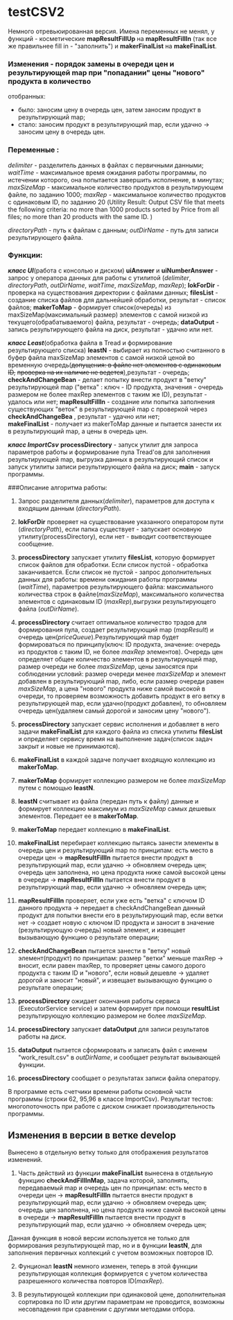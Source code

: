 # testCSV2

Немного отревьюированная версия. 
Имена переменных не менял, у функций - косметические **mapResultFillUp** на  **mapResultFillIn** (так все же правильнее
 fill in - "заполнить") и **makerFinalList** на **makeFinalList**. 

### Изменения - порядок замены в очереди цен и результирующей map при "попадании" цены "нового" продукта в количество
отобранных: 
  - было: заносим цену в  очередь цен, затем заносим продукт в результирующий map;
  - стало: заносим продукт в результирующий map, если удачно ->  заносим цену в  очередь цен.

### Переменные :

  _delimiter_ - разделитель данных в файлах с первичными данными;
  _waitTime_ - максимальное время ожидания работы программы, по истечении которого, она попытается завершить исполнение,
   в минутах;
  _maxSizeMap_ - максимальное количество продуктов в результирующем файле, по заданию 1000;
  _maxRep_ - максимальное количество продуктов с одинаковым ID, по заданию 20
  (Utility Result:
                Output CSV file that meets the following criteria:
                no more than 1000 products sorted by Price from all files;
                no more than 20 products with the same ID.
  )  
  
  _directoryPath_ - путь к файлам с данным;
  _outDirName_ - путь для записи результирующего файла.
  
### Функции:

  **_класс UI_**(работа с консолью и диском)
    **uiAnswer** и **uiNumberAnswer** - запрос у оператора данных для работы с утилитой
                                       (_delimiter_, _directoryPath_, _outDirName_, _waitTime_, _maxSizeMap_, _maxRep_);
    **lokForDir** -  проверка на существования директории с файлами данных;
    **filesList** - создание списка файлов для дальнейшей обработки, результат - список файлов;
    **makerToMap** - формирует список(очередь) из maxSizeMap(максимальный размер) элементов с самой низкой из
                     текущего(обрабатываемого) файла, результат - очередь;
    **dataOutput** - запись результирующего файла на диск, результат - удачно или нет.
    
  **_класс Least_**(обработка файла в Tread и формирование результирующего списка)
    **leastN** -  выбирает из полностью считанного в буфер файла maxSizeMap элементов с самой низкой ценой во
                  временную очередь(~~допущения: в файле нет элементов с одинаковым ID,~~
                  ~~проверка на их наличие не ведется~~),результат - очередь;
    **checkAndChangeBean** - делает попытку внести продукт в "ветку" результирующей map
                            ("ветка" : ключ - ID продукта, значения  - очередь размером не более maxRep элементов с 
                            таким же ID), результат - удалось или нет;
    **mapResultFillIn** - создание или попытка заполнения существующих "веток" в результирующей map с проверкой через 
                        **checkAndChangeBea** , результат - удачно или нет;   
    **makeFinalList** - получает из makerToMap данные и пытается занести их в результирующий map, а цены в очередь цен.
    
  **_класс ImportCsv_**
    **processDirectory** - запуск утилит для запроса параметров работы и формирование пула Tread'ов для заполнения
                           результирующей map, выгрузка данных в результирующий список и запуск утилиты записи
                           результирующего файла на диск;
    **main** - запуск программы.  
  

###Описание алгоритма работы:

  1. Запрос разделителя данных(_delimiter_), параметров для доступа к входящим данным (_directoryPath_).       
      
  2. **lokForDir** проверяет на существование указанного оператором пути (_directoryPath_), если папка существует - 
    запускает основную утилиту(processDirectory), если нет - выводит соответствующее сообщение.
      
  3. **processDirectory** запускает утилиту **filesList**, которую формирует список файлов для обработки. 
       Если список пустой - обработка заканчивается. Если список не пустой - запрос дополнительных данных для работы:
    времени ожидания работы программы (_waitTime_), параметров результирующего файла: максимального количества строк в 
    файле(_maxSizeMap_), максимального количества элементов с одинаковым ID (_maxRep_),выгрузки результирующего файла
    (_outDirName_).
  4. **processDirectory** считает оптимальное количество трэдов для формирования пула, создает результирующий map
    (_mapResult_) и очередь цен(_priceQueue_).Результирующий map будет формироваться по принципу(ключ: ID продукта, 
    значение: очередь из продуктов с таким ID, не более _maxRep_ элементов).
    Очередь цен определяет общее количество элементов в результирующей map, размер очереди не более _maxSizeMap_,
    цены заносятся при соблюдении условий: размер очереди менее _maxSizeMap_ и элемент добавлен в результирующий map,
    либо, если размер очереди равен _maxSizeMap_, а цена "нового" продукта ниже самой высокой в очереди, то проверяем
    возможность добавить продукт в его ветку в результирующей map, если удачно(продукт добавлен), то обновляем очередь 
    цен(удаляем самый дорогой и заносим цену "нового").
      
  5. **processDirectory** запускает сервис исполнения и добавляет в него задачи **makeFinalList** для каждого файла из 
    списка утилиты **filesList** и определяет сервису время на выполнение задач(список задач закрыт и новые не 
    принимаются).
    
  6. **makeFinalList** в каждой задаче получает входящую коллекцию из **makerToMap**.
  
  7. **makerToMap** формирует коллекцию размером не более _maxSizeMap_ путем с помощью **leastN**.
  
  8. **leastN** считывает из файла (передан путь к файлу) данные и формирует коллекцию максимум из _maxSizeMap_ самых 
    дешевых элементов. Передает ее в **makerToMap**.
  
  9. **makerToMap** передает коллекцию в **makeFinalList**.
  
  10. **makeFinalList** перебирает коллекцию пытаясь занести элементы в очередь цен и результирующий map по принципам: 
      есть место в очереди цен -> **mapResultFillIn** пытается внести продукт в результирующий map, если удачно -> 
        обновляем очередь цен;
      очередь цен заполнена, но цена продукта ниже самой высокой цены в очереди -> 
        **mapResultFillIn** пытается внести продукт в результирующий map, если удачно -> обновляем очередь цен;
                                                                
  11. **mapResultFillIn** проверяет, если уже есть "ветка" с ключом ID данного продукта -> 
      передает в checkAndChangeBean данный продукт для попытки внести его в результирующий map,
      если  ветки нет -> 
        создает новую с ключом ID продукта и заносит в значение (результирующую очередь) новый элемент,
      и извещает вызывающую функцию о результате операции;                           
                                 
  12. **checkAndChangeBean** пытается занести в "ветку" новый элемент(продукт) по принципам:
    размер "ветки" меньше maxRep -> вносит, 
    если равен maxRep, то проверяет цены самого дорого продукта с таким ID и "нового", если новый дешевле -> 
        удаляет дорогой и заносит "новый", 
    и извещает вызывающую функцию о результате операции;
        
  13. **processDirectory** ожидает окончания работы сервиса (ExecutorService service) и затем формирует при помощи 
  **resultList** результирующую коллекцию размером не более _maxSizeMap_.
  
  14. **processDirectory** запускает **dataOutput** для записи результатов работы на диск.
  
  15. **dataOutput** пытается сформировать и записать файл с именем "work_result.csv" в _outDirName_, и сообщает
   результат вызывающей функции. 
  
  16. **processDirectory** сообщает о результатах записи файла оператору.
                                              
                                              
                                                         
 В программе  есть счетчики времени работы основной части программы (строки 62, 95,96 в классе ImportCsv).
 Результат тестов: многопоточность при работе с диском снижает производительность программы.
 
 ## Изменения в версии в ветке **develop**
 Вынесено в отдельную ветку только для отображения результатов изменений.
 
 1. Часть действий из функции **makeFinalList** вынесена в отдельную функцию **checkAndFillInMap**, задача которой,
 заполнять, передаваемый map и очередь цен по принципам: 
    есть место в очереди цен -> **mapResultFillIn** пытается внести продукт в результирующий map, если удачно -> 
        обновляем очередь цен;
    очередь цен заполнена, но цена продукта ниже самой высокой цены в очереди -> 
      **mapResultFillIn** пытается внести продукт в результирующий map, если удачно -> обновляем очередь цен;
 
 Данная функция в новой версии используется не только для формирования результирующей map, но и в функции **leastN**, 
 для заполнения первичных коллекций с учетом возможных повторов ID.
 
 2. Фунционал **leastN** немного изменен, теперь в этой функции  результирующая коллекция формируется с учетом 
 количества разрешенного количества повторов ID(_maxRep_).
 
 3. В результирующей коллекции при одинаковой цене, дополнительная сортировка по ID или другим параметрам не проводится,
 возможны несовпадения при сравнении с другими методами отбора.

